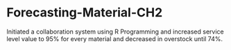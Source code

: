 # Forecasting-Material-CH2
 Initiated a collaboration system using R Programming and increased service level value to 95% for every material and decreased in overstock until 74%.
